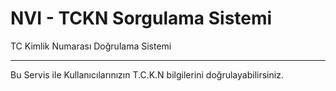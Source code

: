 # NVI - TCKN Sorgulama Sistemi
TC Kimlik Numarası Doğrulama Sistemi<hr>Bu Servis ile Kullanıcılarınızın T.C.K.N bilgilerini doğrulayabilirsiniz.
